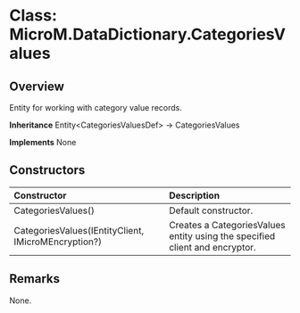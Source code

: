 # Class: MicroM.DataDictionary.CategoriesValues
## Overview
Entity for working with category value records.

**Inheritance**
Entity&lt;CategoriesValuesDef&gt; -> CategoriesValues

**Implements**
None

## Constructors
| Constructor | Description |
|:------------|:-------------|
| CategoriesValues() | Default constructor. |
| CategoriesValues(IEntityClient, IMicroMEncryption?) | Creates a CategoriesValues entity using the specified client and encryptor. |

## Remarks
None.

